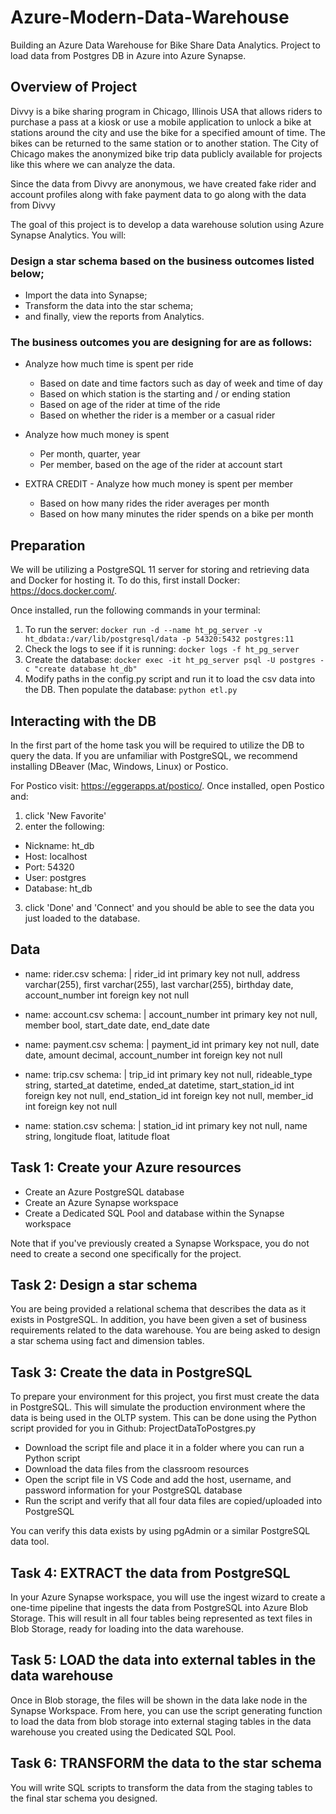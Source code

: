 # Azure-Modern-Data-Warehouse
Building an Azure Data Warehouse for Bike Share Data Analytics. Project to load data from Postgres DB in Azure into Azure Synapse.

## Overview of Project

Divvy is a bike sharing program in Chicago, Illinois USA that allows riders to purchase a pass at a kiosk or use a mobile application to unlock a bike at stations around the city and use the bike for a specified amount of time. The bikes can be returned to the same station or to another station. The City of Chicago makes the anonymized bike trip data publicly available for projects like this where we can analyze the data.

Since the data from Divvy are anonymous, we have created fake rider and account profiles along with fake payment data to go along with the data from Divvy


The goal of this project is to develop a data warehouse solution using Azure Synapse Analytics. You will:



### Design a star schema based on the business outcomes listed below;
* Import the data into Synapse;
* Transform the data into the star schema;
* and finally, view the reports from Analytics.

### The business outcomes you are designing for are as follows:
* Analyze how much time is spent per ride
    * Based on date and time factors such as day of week and time of day
    * Based on which station is the starting and / or ending station
    * Based on age of the rider at time of the ride
    * Based on whether the rider is a member or a casual rider

* Analyze how much money is spent
    * Per month, quarter, year
    * Per member, based on the age of the rider at account start

* EXTRA CREDIT - Analyze how much money is spent per member
    * Based on how many rides the rider averages per month
    * Based on how many minutes the rider spends on a bike per month


## Preparation
We will be utilizing a PostgreSQL 11 server for storing and retrieving data and Docker for hosting it. To do this, first install Docker: https://docs.docker.com/.


Once installed, run the following commands in your terminal:
1. To run the server:
`docker run -d --name ht_pg_server -v ht_dbdata:/var/lib/postgresql/data -p 54320:5432 postgres:11`
2. Check the logs to see if it is running:
`docker logs -f ht_pg_server`
3. Create the database:
`docker exec -it ht_pg_server psql -U postgres -c "create database ht_db"`
4. Modify paths in the config.py script and run it to load the csv data into the DB. Then populate the database:
`python etl.py`

## Interacting with the DB
In the first part of the home task you will be required to utilize the DB to query the data. If you are unfamiliar with PostgreSQL, we recommend installing DBeaver (Mac, Windows, Linux) or Postico.

For Postico visit: https://eggerapps.at/postico/. 
Once installed, open Postico and:
1. click 'New Favorite'
2. enter the following:
- Nickname: ht_db
- Host: localhost
- Port: 54320
- User: postgres
- Database: ht_db
3. click 'Done' and 'Connect' 
and you should be able to see the data you just loaded to the database.

## Data

- name: rider.csv
  schema: |
    rider_id int primary key not null,
    address varchar(255),
    first varchar(255),
    last varchar(255),
    birthday date,
    account_number int foreign key not null

- name: account.csv
  schema: |
    account_number int primary key not null,
    member bool,
    start_date date,
    end_date date

- name: payment.csv
  schema: |
    payment_id int primary key not null,
    date date,
    amount decimal, 
    account_number int foreign key not null

- name: trip.csv
  schema: |
    trip_id int primary key not null,
    rideable_type string, 
    started_at datetime,
    ended_at datetime,
    start_station_id int foreign key not null, 
    end_station_id int foreign key not null, 
    member_id int foreign key not null

- name: station.csv
  schema: |
    station_id int primary key not null,
    name string,
    longitude float,
    latitude float


## Task 1: Create your Azure resources
* Create an Azure PostgreSQL database
* Create an Azure Synapse workspace
* Create a Dedicated SQL Pool and database within the Synapse workspace

Note that if you've previously created a Synapse Workspace, you do not need to create a second one specifically for the project.

## Task 2: Design a star schema
You are being provided a relational schema that describes the data as it exists in PostgreSQL. In addition, you have been given a set of business requirements related to the data warehouse. You are being asked to design a star schema using fact and dimension tables.

## Task 3: Create the data in PostgreSQL
To prepare your environment for this project, you first must create the data in PostgreSQL. This will simulate the production environment where the data is being used in the OLTP system. This can be done using the Python script provided for you in Github: ProjectDataToPostgres.py

* Download the script file and place it in a folder where you can run a Python script
* Download the data files from the classroom resources
* Open the script file in VS Code and add the host, username, and password information for your PostgreSQL database
* Run the script and verify that all four data files are copied/uploaded into PostgreSQL

You can verify this data exists by using pgAdmin or a similar PostgreSQL data tool.

## Task 4: EXTRACT the data from PostgreSQL
In your Azure Synapse workspace, you will use the ingest wizard to create a one-time pipeline that ingests the data from PostgreSQL into Azure Blob Storage. This will result in all four tables being represented as text files in Blob Storage, ready for loading into the data warehouse.

## Task 5: LOAD the data into external tables in the data warehouse
Once in Blob storage, the files will be shown in the data lake node in the Synapse Workspace. From here, you can use the script generating function to load the data from blob storage into external staging tables in the data warehouse you created using the Dedicated SQL Pool.

## Task 6: TRANSFORM the data to the star schema
You will write SQL scripts to transform the data from the staging tables to the final star schema you designed.

